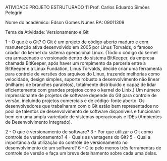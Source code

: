ATIVIDADE PROJETO ESTRUTURADO 11
Prof. Carlos Eduardo Simões Pelegrin


Nome do acadêmico: Edson Gomes Nunes
RA: 09011309

Tema da Atividade: Versionamento e Git


1 - O que é o Git?
O Git é um projeto de código aberto maduro e com manutenção ativa desenvolvido em 2005 por Linus Torvalds, o famoso criador do kernel do sistema operacional Linux. (Todo o código do kernel era armazenado e versionado dentro do sistema BitKeeper, da empresa chamada BitKeeper, após haver um rompimento da parceria entre a BitKeeper e a Linux Fundation, Linus Torvalds, decide criar uma ferramenta para controle de versões dos arquivos do Linux, trazendo melhorias como velocidade, design simples, suporte robusto a desenvolvimento não linear (milhares de branches paralelos), totalmente distribuído e capaz de lidar eficientemente com grandes projetos como o kernel do Linix.)
Um número impressionante de projetos de software depende do Git para controle de versão, incluindo projetos comerciais e de código-fonte aberto. Os desenvolvedores que trabalharam com o Git estão bem representados no pool de talentos de desenvolvimento de software disponíveis e funcionam bem em uma ampla variedade de sistemas operacionais e IDEs (Ambientes de Desenvolvimento Integrado). 



2 - O que é versionamento de software?
3 - Por que utilizar o Git como controle de versionamento?
4 - Quais as vantagens do Git?
5 - Qual a importância da utilização do controle de versionamento no
desenvolvimento de um software?
6 - Cite pelo menos três ferramentas de controle de versão e faça um breve
detalhamento sobre cada uma delas.